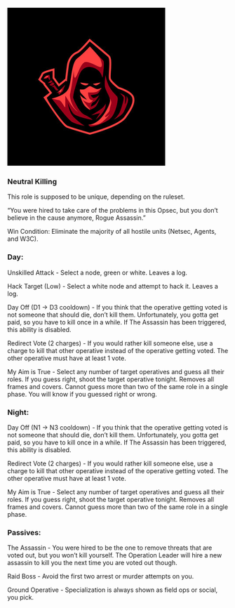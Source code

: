 ![rogueassassin.png](Images/rogueassassin.png)

### **Neutral Killing**

This role is supposed to be unique, depending on the ruleset.

“You were hired to take care of the problems in this Opsec, but you don’t believe in the cause anymore, Rogue Assassin.”

Win Condition: Eliminate the majority of all hostile units (Netsec, Agents, and W3C).

### **Day:**

Unskilled Attack - Select a node, green or white. Leaves a log.

Hack Target (Low) - Select a white node and attempt to hack it. Leaves a log.

Day Off (D1 -> D3 cooldown) - If you think that the operative getting voted is not someone that should die, don’t kill them. Unfortunately, you gotta get paid, so you have to kill once in a while. If The Assassin has been triggered, this ability is disabled.

Redirect Vote (2 charges) - If you would rather kill someone else, use a charge to kill that other operative instead of the operative getting voted. The other operative must have at least 1 vote.

My Aim is True - Select any number of target operatives and guess all their roles. If you guess right, shoot the target operative tonight. Removes all frames and covers. Cannot guess more than two of the same role in a single phase. You will know if you guessed right or wrong.

### **Night:**

Day Off (N1 -> N3 cooldown) - If you think that the operative getting voted is not someone that should die, don’t kill them. Unfortunately, you gotta get paid, so you have to kill once in a while. If The Assassin has been triggered, this ability is disabled.

Redirect Vote (2 charges) - If you would rather kill someone else, use a charge to kill that other operative instead of the operative getting voted. The other operative must have at least 1 vote.

My Aim is True - Select any number of target operatives and guess all their roles. If you guess right, shoot the target operative tonight. Removes all frames and covers. Cannot guess more than two of the same role in a single phase.

### **Passives:**

The Assassin - You were hired to be the one to remove threats that are voted out, but you won’t kill yourself. The Operation Leader will hire a new assassin to kill you the next time you are voted out though.

Raid Boss - Avoid the first two arrest or murder attempts on you.

Ground Operative - Specialization is always shown as field ops or social, you pick.